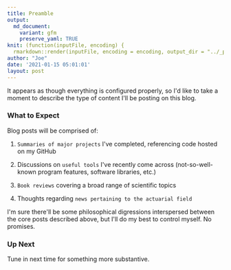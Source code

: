 ```yaml
---
title: Preamble
output:
  md_document:
    variant: gfm
    preserve_yaml: TRUE
knit: (function(inputFile, encoding) {
  rmarkdown::render(inputFile, encoding = encoding, output_dir = "../_posts") })
author: "Joe"
date: '2021-01-15 05:01:01'
layout: post
---
```


It appears as though everything is configured properly, so I'd like to take a moment to describe the type of content I'll be posting on this blog.

### What to Expect

Blog posts will be comprised of:

1. `Summaries of major projects` I've completed, referencing code hosted on my GitHub

2. Discussions on `useful tools` I've recently come across (not-so-well-known program features, software libraries, etc.)

3. `Book reviews` covering a broad range of scientific topics  

4. Thoughts regarding `news pertaining to the actuarial field`

I'm sure there'll be some philosophical digressions interspersed between the core posts described above, but I'll do my best to control myself. No promises.

### Up Next

Tune in next time for something more substantive.
